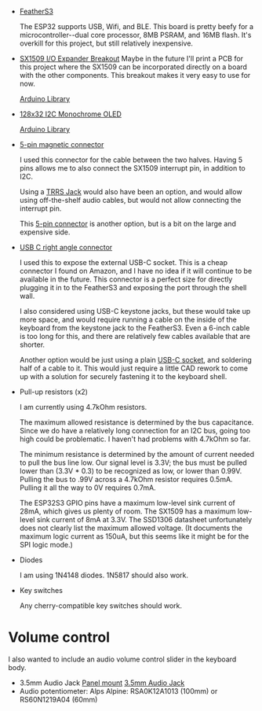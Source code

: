 * [FeatherS3](https://esp32s3.com/feathers3.html)

  The ESP32 supports USB, Wifi, and BLE.  This board is pretty beefy for a
  microcontroller--dual core processor, 8MB PSRAM, and 16MB flash.  It's
  overkill for this project, but still relatively inexpensive.

* [SX1509 I/O Expander Breakout](https://www.sparkfun.com/products/13601)
  Maybe in the future I'll print a PCB for this project where the SX1509
  can be incorporated directly on a board with the other components.  This
  breakout makes it very easy to use for now.

  [Arduino Library](https://github.com/sparkfun/SparkFun_SX1509_Arduino_Library)

* [128x32 I2C Monochrome OLED](https://www.adafruit.com/product/4440)

  [Arduino Library](https://github.com/adafruit/Adafruit_SSD1306)

* [5-pin magnetic connector](https://www.adafruit.com/product/5413)

  I used this connector for the cable between the two halves.  Having 5 pins
  allows me to also connect the SX1509 interrupt pin, in addition to I2C.

  Using a [TRRS Jack](https://www.sparkfun.com/products/12639) would also have
  been an option, and would allow using off-the-shelf audio cables, but would
  not allow connecting the interrupt pin.

  This [5-pin connector](https://www.adafruit.com/product/5317) is another
  option, but is a bit on the large and expensive side.

* [USB C right angle connector](https://www.amazon.com/AGVEE-Degree-Angled-Adapter-Converter/dp/B09FJTTZWY)

  I used this to expose the external USB-C socket.  This is a cheap connector I
  found on Amazon, and I have no idea if it will continue to be available in
  the future.  This connector is a perfect size for directly plugging it in to
  the FeatherS3 and exposing the port through the shell wall.

  I also considered using USB-C keystone jacks, but these would take up more
  space, and would require running a cable on the inside of the keyboard from
  the keystone jack to the FeatherS3.  Even a 6-inch cable is too long for
  this, and there are relatively few cables available that are shorter.

  Another option would be just using a plain
  [USB-C socket](https://www.adafruit.com/product/4396), and soldering half of
  a cable to it.  This would just require a little CAD rework to come up with a
  solution for securely fastening it to the keyboard shell.

* Pull-up resistors (x2)

  I am currently using 4.7kOhm resistors.

  The maximum allowed resistance is determined by the bus capacitance.  Since
  we do have a relatively long connection for an I2C bus, going too high could
  be problematic.  I haven't had problems with 4.7kOhm so far.

  The minimum resistance is determined by the amount of current needed to pull
  the bus line low.  Our signal level is 3.3V; the bus must be pulled lower
  than (3.3V * 0.3) to be recognized as low, or lower than 0.99V.  Pulling the
  bus to .99V across a 4.7kOhm resistor requires 0.5mA.  Pulling it all the way
  to 0V requires 0.7mA.

  The ESP32S3 GPIO pins have a maximum low-level sink current of 28mA, which
  gives us plenty of room.  The SX1509 has a maximum low-level sink current of
  8mA at 3.3V.  The SSD1306 datasheet unfortunately does not clearly list the
  maximum allowed voltage.  (It documents the maximum logic current as 150uA,
  but this seems like it might be for the SPI logic mode.)

* Diodes

  I am using 1N4148 diodes.  1N5817 should also work.

* Key switches

  Any cherry-compatible key switches should work.


# Volume control

I also wanted to include an audio volume control slider in the keyboard body.
* 3.5mm Audio Jack
  [Panel mount](https://www.adafruit.com/product/3692)
  [3.5mm Audio Jack](https://www.sparkfun.com/products/8032)
* Audio potentiometer: Alps Alpine: RSA0K12A1013 (100mm) or RS60N1219A04 (60mm)
